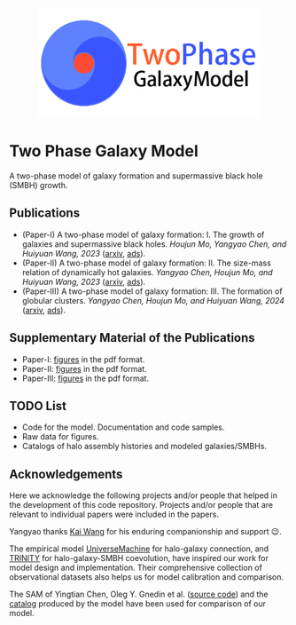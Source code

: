 <div align="center">
  <img width="400px" src="https://raw.githubusercontent.com/ChenYangyao/two-phase-galaxy-model/master/site-info/logo-small.png"/>
</div>

# Two Phase Galaxy Model

A two-phase model of galaxy formation and supermassive black hole (SMBH) growth.

## Publications

- (Paper-I) A two-phase model of galaxy formation: I. The growth of galaxies and supermassive black holes. *Houjun Mo, Yangyao Chen, and Huiyuan Wang, 2023* ([arxiv](https://arxiv.org/abs/2311.05030), [ads](https://ui.adsabs.harvard.edu/abs/arXiv:2311.05030)).
- (Paper-II) A two-phase model of galaxy formation: II. The size-mass relation of dynamically hot galaxies.
*Yangyao Chen, Houjun Mo, and Huiyuan Wang, 2023* ([arxiv](https://arxiv.org/abs/2311.11713), [ads](https://ui.adsabs.harvard.edu/abs/arXiv:2311.11713)).
- (Paper-III) A two-phase model of galaxy formation: III. The formation of globular clusters. *Yangyao Chen, Houjun Mo, and Huiyuan Wang, 2024* ([arxiv](http://arxiv.org/abs/2405.18735), [ads](https://ui.adsabs.harvard.edu/abs/arXiv:2405.18735)).

## Supplementary Material of the Publications

- Paper-I: [figures](publications/Paper-I/figures) in the pdf format.
- Paper-II: [figures](publications/Paper-II/figures) in the pdf format.
- Paper-III: [figures](publications/Paper-III/figures) in the pdf format.

## TODO List

- Code for the model. Documentation and code samples.
- Raw data for figures.
- Catalogs of halo assembly histories and modeled galaxies/SMBHs. 

## Acknowledgements

Here we acknowledge the following projects and/or people that helped in the development of 
this code repository. Projects and/or people that are relevant to individual papers
were included in the papers.

Yangyao thanks [Kai Wang](https://www.kosmoswalker.com/) for his enduring 
companionship and support :wink:.

The empirical model 
[UniverseMachine](https://bitbucket.org/pbehroozi/universemachine/src/main/) for halo-galaxy connection,
and [TRINITY](https://github.com/HaowenZhang/TRINITY) for halo-galaxy-SMBH coevolution,
have inspired our work for model design and implementation. Their comprehensive
collection of observational datasets also helps us for model calibration and
comparison.

The SAM of Yingtian Chen, Oleg Y. Gnedin et al. ([source code](https://github.com/ybillchen/GC_formation_model)) 
and the [catalog](https://github.com/ognedin/gc_model_mw) produced by the model have been used for comparison of our model.